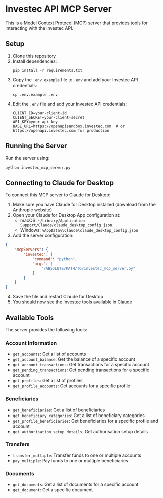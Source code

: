 # Investec API MCP Server

This is a Model Context Protocol (MCP) server that provides tools for interacting with the Investec API.

## Setup

1. Clone this repository
2. Install dependencies:
   ```
   pip install -r requirements.txt
   ```
3. Copy the `.env.example` file to `.env` and add your Investec API credentials:
   ```
   cp .env.example .env
   ```
4. Edit the `.env` file and add your Investec API credentials:
   ```
   CLIENT_ID=your-client-id
   CLIENT_SECRET=your-client-secret
   API_KEY=your-api-key
   BASE_URL=https://openapisandbox.investec.com  # or https://openapi.investec.com for production
   ```

## Running the Server

Run the server using:

```
python investec_mcp_server.py
```

## Connecting to Claude for Desktop

To connect this MCP server to Claude for Desktop:

1. Make sure you have Claude for Desktop installed (download from the Anthropic website)
2. Open your Claude for Desktop App configuration at:
   - macOS: `~/Library/Application Support/Claude/claude_desktop_config.json`
   - Windows: `%AppData%\Claude\claude_desktop_config.json`
3. Add the server configuration:

```json
{
    "mcpServers": {
        "investec": {
            "command": "python",
            "args": [
                "/ABSOLUTE/PATH/TO/investec_mcp_server.py"
            ]
        }
    }
}
```

4. Save the file and restart Claude for Desktop
5. You should now see the Investec tools available in Claude

## Available Tools

The server provides the following tools:

### Account Information
- `get_accounts`: Get a list of accounts
- `get_account_balance`: Get the balance of a specific account
- `get_account_transactions`: Get transactions for a specific account
- `get_pending_transactions`: Get pending transactions for a specific account
- `get_profiles`: Get a list of profiles
- `get_profile_accounts`: Get accounts for a specific profile

### Beneficiaries
- `get_beneficiaries`: Get a list of beneficiaries
- `get_beneficiary_categories`: Get a list of beneficiary categories
- `get_profile_beneficiaries`: Get beneficiaries for a specific profile and account
- `get_authorisation_setup_details`: Get authorisation setup details

### Transfers
- `transfer_multiple`: Transfer funds to one or multiple accounts
- `pay_multiple`: Pay funds to one or multiple beneficiaries

### Documents
- `get_documents`: Get a list of documents for a specific account
- `get_document`: Get a specific document 